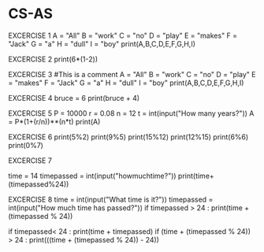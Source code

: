 # CS-AS


EXCERCISE 1
A = "All"
B = "work"
C = "no"
D = "play"
E = "makes"
F = "Jack"
G = "a"
H = "dull"
I = "boy"
print(A,B,C,D,E,F,G,H,I)

EXCERCISE 2
print(6*(1-2))

EXCERCISE 3
#This is a comment
A = "All"
B = "work"
C = "no"
D = "play"
E = "makes"
F = "Jack"
G = "a"
H = "dull"
I = "boy"
print(A,B,C,D,E,F,G,H,I)

EXCERCISE 4
bruce = 6
print(bruce + 4)

EXCERCISE 5
P = 10000
r = 0.08
n = 12
t = int(input("How many years?"))
A = P*(1+(r/n))**(n*t)
print(A)

EXCERCISE 6
print(5%2)
print(9%5)
print(15%12)
print(12%15)
print(6%6)
print(0%7)

EXCERCISE 7

time = 14
timepassed = int(input("howmuchtime?"))
print(time+(timepassed%24))

EXCERCISE 8
time = int(input("What time is it?"))
timepassed = int(input("How much time has passed?"))
if timepassed > 24 :
    print(time + (timepassed % 24))


if timepassed< 24 :
    print(time + timepassed)
    if (time + (timepassed % 24)) > 24 :
        print(((time + (timepassed % 24)) - 24))
